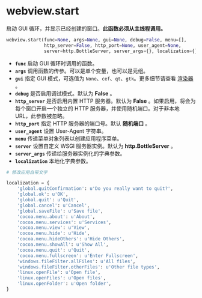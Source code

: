 # webview.start

启动 GUI 循环，并显示已经创建的窗口。**此函数必须从主线程调用。**

```Python
webview.start(func=None, args=None, gui=None, debug=False, menu=[],
              http_server=False, http_port=None, user_agent=None,
              server=http.BottleServer, server_args={}, localization={})
```

- **`func`** 启动 GUI 循环时调用的函数。
- **`args`** 调用函数的传参。可以是单个变量，也可以是元组。
- **`gui`** 指定 GUI 模式，可选值为 `None`、`cef`、`qt`、`gtk`。更多细节请查看 [渲染器](https://pywebview.flowrl.com/guide/renderer.html#gtk-webkit2) 。
- **`debug`** 是否启用调试模式。默认为 **False** 。
- **`http_server`** 是否启用内置 HTTP 服务器。默认为 **False** 。如果启用，将会为每个窗口开启一个独立的 HTTP 服务器，并使用随机端口。对于非本地 URL，此参数被忽略。
- **`http_port`** 指定 HTTP 服务器的端口号。默认 **随机端口** 。
- **`user_agent`** 设置 User-Agent 字符串。
- **`menu`** 传递菜单对象列表以创建应用程序菜单。
- **`server`** 设置自定义 WSGI 服务器实例。默认为 **http.BottleServer** 。
- **`server_args`** 传递给服务器实例化的字典参数。
- **`localization`** 本地化字典参数。

```Python
# 修改应用自带文字

localization = {
    'global.quitConfirmation': u'Do you really want to quit?',
    'global.ok': u'OK',
    'global.quit': u'Quit',
    'global.cancel': u'Cancel',
    'global.saveFile': u'Save file',
    'cocoa.menu.about': u'About',
    'cocoa.menu.services': u'Services',
    'cocoa.menu.view': u'View',
    'cocoa.menu.hide': u'Hide',
    'cocoa.menu.hideOthers': u'Hide Others',
    'cocoa.menu.showAll': u'Show All',
    'cocoa.menu.quit': u'Quit',
    'cocoa.menu.fullscreen': u'Enter Fullscreen',
    'windows.fileFilter.allFiles': u'All files',
    'windows.fileFilter.otherFiles': u'Other file types',
    'linux.openFile': u'Open file',
    'linux.openFiles': u'Open files',
    'linux.openFolder': u'Open folder',
}
```
